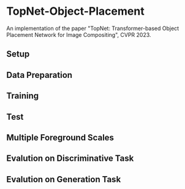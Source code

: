 # TopNet-Object-Placement
An implementation of the paper "TopNet: Transformer-based Object Placement Network for Image Compositing", CVPR 2023.

## Setup

## Data Preparation

## Training

## Test

## Multiple Foreground Scales

## Evalution on Discriminative Task

## Evalution on Generation Task
